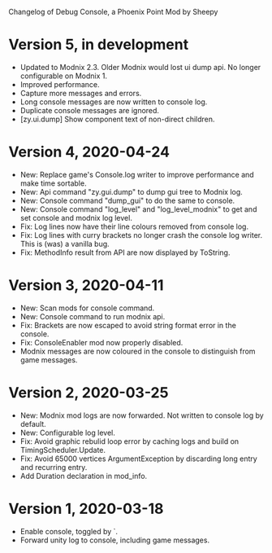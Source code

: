Changelog of Debug Console, a Phoenix Point Mod by Sheepy

# Version 5, in development

* Updated to Modnix 2.3.  Older Modnix would lost ui dump api.  No longer configurable on Modnix 1.
* Improved performance.
* Capture more messages and errors.
* Long console messages are now written to console log.
* Duplicate console messages are ignored.
* [zy.ui.dump] Show component text of non-direct children.

# Version 4, 2020-04-24

* New: Replace game's Console.log writer to improve performance and make time sortable.
* New: Api command "zy.gui.dump" to dump gui tree to Modnix log.
* New: Console command "dump_gui" to do the same to console.
* New: Console command "log_level" and "log_level_modnix" to get and set console and modnix log level.
* Fix: Log lines now have their line colours removed from console log.
* Fix: Log lines with curry brackets no longer crash the console log writer. This is (was) a vanilla bug.
* Fix: MethodInfo result from API are now displayed by ToString.

# Version 3, 2020-04-11

* New: Scan mods for console command.
* New: Console command to run modnix api.
* Fix: Brackets are now escaped to avoid string format error in the console.
* Fix: ConsoleEnabler mod now properly disabled.
* Modnix messages are now coloured in the console to distinguish from game messages.

# Version 2, 2020-03-25

* New: Modnix mod logs are now forwarded.  Not written to console log by default.
* New: Configurable log level.
* Fix: Avoid graphic rebulid loop error by caching logs and build on TimingScheduler.Update.
* Fix: Avoid 65000 vertices ArgumentException by discarding long entry and recurring entry.
* Add Duration declaration in mod_info.

# Version 1, 2020-03-18

* Enable console, toggled by `.
* Forward unity log to console, including game messages.